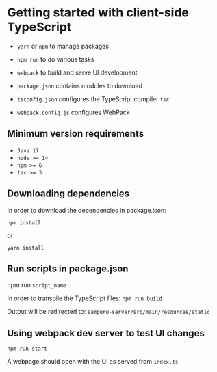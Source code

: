 # Getting started with client-side TypeScript
- `yarn` or `npm` to manage packages
- `npm run` to do various tasks
- `webpack` to build and serve UI development


- `package.json` contains modules to download
- `tsconfig.json` configures the TypeScript compiler `tsc`
- `webpack.config.js` configures WebPack

## Minimum version requirements

* `Java 17`
* `node >= 14`
* `npm >= 6`
* `tsc >= 3` 

## Downloading dependencies
In order to download the dependencies in package.json:

`npm install`

or 

`yarn install`


## Run scripts in package.json
npm run `script_name`


In order to transpile the TypeScript files:
`npm run build`

Output will be redirected to:
`sampuru-server/src/main/resources/static`


## Using webpack dev server to test UI changes
`npm run start`

A webpage should open with the UI as served from `index.ts`